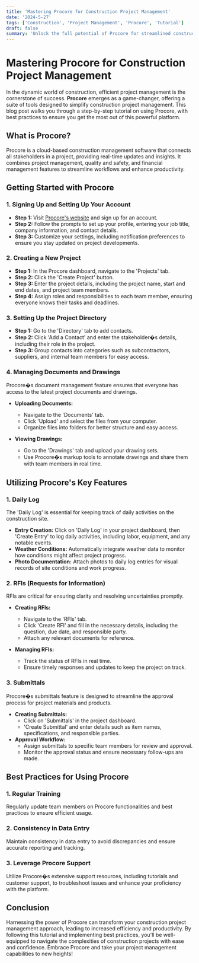 ```yaml
---
title: 'Mastering Procore for Construction Project Management'
date: '2024-5-27'
tags: ['Construction', 'Project Management', 'Procore', 'Tutorial']
draft: false
summary: 'Unlock the full potential of Procore for streamlined construction project management with our comprehensive guide.'
---
```


# Mastering Procore for Construction Project Management

In the dynamic world of construction, efficient project management is the cornerstone of success. **Procore** emerges as a game-changer, offering a suite of tools designed to simplify construction project management. This blog post walks you through a step-by-step tutorial on using Procore, with best practices to ensure you get the most out of this powerful platform.

## What is Procore?

Procore is a cloud-based construction management software that connects all stakeholders in a project, providing real-time updates and insights. It combines project management, quality and safety, and financial management features to streamline workflows and enhance productivity.

## Getting Started with Procore

### 1. Signing Up and Setting Up Your Account

- **Step 1:** Visit [Procore's website](https://www.procore.com) and sign up for an account.
- **Step 2:** Follow the prompts to set up your profile, entering your job title, company information, and contact details.
- **Step 3:** Customize your settings, including notification preferences to ensure you stay updated on project developments.

### 2. Creating a New Project

- **Step 1:** In the Procore dashboard, navigate to the 'Projects' tab.
- **Step 2:** Click the 'Create Project' button.
- **Step 3:** Enter the project details, including the project name, start and end dates, and project team members.
- **Step 4:** Assign roles and responsibilities to each team member, ensuring everyone knows their tasks and deadlines.

### 3. Setting Up the Project Directory

- **Step 1:** Go to the 'Directory' tab to add contacts.
- **Step 2:** Click 'Add a Contact' and enter the stakeholder�s details, including their role in the project.
- **Step 3:** Group contacts into categories such as subcontractors, suppliers, and internal team members for easy access.

### 4. Managing Documents and Drawings

Procore�s document management feature ensures that everyone has access to the latest project documents and drawings.

- **Uploading Documents:**
  - Navigate to the 'Documents' tab.
  - Click 'Upload' and select the files from your computer.
  - Organize files into folders for better structure and easy access.
  
- **Viewing Drawings:**
  - Go to the 'Drawings' tab and upload your drawing sets.
  - Use Procore�s markup tools to annotate drawings and share them with team members in real time.

## Utilizing Procore's Key Features

### 1. Daily Log

The 'Daily Log' is essential for keeping track of daily activities on the construction site.

- **Entry Creation:** Click on 'Daily Log' in your project dashboard, then 'Create Entry' to log daily activities, including labor, equipment, and any notable events.
- **Weather Conditions:** Automatically integrate weather data to monitor how conditions might affect project progress.
- **Photo Documentation:** Attach photos to daily log entries for visual records of site conditions and work progress.

### 2. RFIs (Requests for Information)

RFIs are critical for ensuring clarity and resolving uncertainties promptly.

- **Creating RFIs:**
  - Navigate to the 'RFIs' tab.
  - Click 'Create RFI' and fill in the necessary details, including the question, due date, and responsible party.
  - Attach any relevant documents for reference.
  
- **Managing RFIs:**
  - Track the status of RFIs in real time.
  - Ensure timely responses and updates to keep the project on track.

### 3. Submittals

Procore�s submittals feature is designed to streamline the approval process for project materials and products.

- **Creating Submittals:**
  - Click on 'Submittals' in the project dashboard.
  - 'Create Submittal' and enter details such as item names, specifications, and responsible parties.
- **Approval Workflow:**
  - Assign submittals to specific team members for review and approval.
  - Monitor the approval status and ensure necessary follow-ups are made.

## Best Practices for Using Procore

### 1. Regular Training

Regularly update team members on Procore functionalities and best practices to ensure efficient usage.

### 2. Consistency in Data Entry

Maintain consistency in data entry to avoid discrepancies and ensure accurate reporting and tracking.

### 3. Leverage Procore Support

Utilize Procore�s extensive support resources, including tutorials and customer support, to troubleshoot issues and enhance your proficiency with the platform.

## Conclusion

Harnessing the power of Procore can transform your construction project management approach, leading to increased efficiency and productivity. By following this tutorial and implementing best practices, you'll be well-equipped to navigate the complexities of construction projects with ease and confidence. Embrace Procore and take your project management capabilities to new heights!